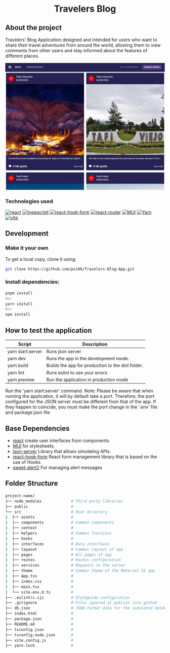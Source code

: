 <h1 align="center">Travelers Blog</h1>

## About the project

Travelers' Blog Application designed and intended for users who want to share their travel adventures from around the world, allowing them to view comments from other users and stay informed about the features of different places.

[![page][page-image]][page-image-url]

### Technologies used
[![react][react]][react-url]
[![typescript][ts]][ts-url]
[![react-hook-form][react-hook-form]][react-hook-form-url]
[![react-router][react-router]][react-router-url]
[![MUI][MUI]][mui-url]
[![Yarn][yarn]][yarn-url]
[![vite][vite]][vite-url]

## Development

### Make it your own
To get a local copy, clone it using:
```bash
git clone https://github.com/psc88/Travelers-Blog-App.git
```

### Install dependencies:

```bash
pnpm install
#or
yarn install
#or
npm install 
```

## How to test the application


| Script        | Description                                         |
| ------------- | --------------------------------------------------- |
| yarn start:server | Runs json server                       |
| yarn dev      | Runs the app in the development mode.               |
| yarn build    | Builds the app for production to the dist folder. |
| yarn lint     | Runs eslint to see your errors |
| yarn preview  | Run the application in production mode |

Run the 'yarn start:server' command. Note: Please be aware that when running the application, it will by default take a port. Therefore, the port configured for the JSON server must be different from that of the app. If they happen to coincide, you must make the port change in the '.env' file and package.json file
## Base Dependencies

- [react][react-url] create user interfaces from components.
- [MUI][mui-url] for stylesheets.
- [json-server][json-server-url] Library that allows simulating APIs.
- [react-hook-form][react-hook-form-url] React form management library that is based on the use of Hooks
- [sweet-alert2][sweet-url] For managing alert messages 
## Folder Structure

```bash
project-name/
├── node_modules             # Third party libraries
├── public                   # 
└── src                      # Root directory
|  ├── assets                # 
|  ├── components            # Common components
|  ├── context               # 
|  ├── helpers               # Common functions
|  ├── hooks                 # 
|  ├── interfaces            # Data interfaces
|  ├── layaout               # Common layaout of app
|  ├── pages                 # All pages of app
|  ├── routes                # Routes configuration
|  ├── services              # Requests to the server
|  ├── theme                 # Common theme of the Material UI app
|  ├── App.tsx               # 
|  ├── index.css             # 
|  ├── main.tsx              # 
|  └── vite-env.d.ts         # 
├── .eslintrc.cjs            # Styleguide configuration
├── .gitignore               # Files ignored at publish into github
├── db.json                  # JSON-format data for the simulated database
├── index.html               # 
├── package.json             # 
├── README.md                # 
├── tsconfig.json            # 
├── tsconfig.node.json       # 
├── vite.config.js           # 
├── yarn.lock                # 
```

[nodejs-url]: https://nodejs.org/en
[react]: https://img.shields.io/badge/react-%2320232a.svg?style=for-the-badge&logo=react&logoColor=%2361DAFB
[react-url]: https://react.dev/
[yarn]:https://img.shields.io/badge/yarn-%232C8EBB.svg?style=for-the-badge&logo=yarn&logoColor=white
[MUI]: https://img.shields.io/badge/MUI-%230081CB.svg?style=for-the-badge&logo=mui&logoColor=white
[mui-url]: https://mui.com
[yarn-url]: https://yarnpkg.com
[ts]: https://img.shields.io/badge/typescript-%23007ACC.svg?style=for-the-badge&logo=typescript&logoColor=white
[ts-url]: https://img.shields.io/badge/typescript-%23007ACC.svg?style=for-the-badge&logo=typescript&logoColor=white
[vite]: https://img.shields.io/badge/vite-%23646CFF.svg?style=for-the-badge&logo=vite&logoColor=white
[vite-url]: https://vitejs.dev
[json-server-url]: https://www.npmjs.com/package/json-server
[react-hook-form]: https://img.shields.io/badge/React%20Hook%20Form-%23EC5990.svg?style=for-the-badge&logo=reacthookform&logoColor=white
[react-hook-form-url]: https://react-hook-form.com
[react-router]: https://img.shields.io/badge/React_Router-CA4245?style=for-the-badge&logo=react-router&logoColor=white
[react-router-url]: https://reactrouter.com/en/main
[sweet-url]: https://sweetalert2.github.io/#download
[page-image]: https://raw.githubusercontent.com/psc88/Travelers-Blog-App/main/src/assets/imageWeb.png
[page-image-url]: https://raw.githubusercontent.com/psc88/Travelers-Blog-App/main/src/assets/imageWeb.png
